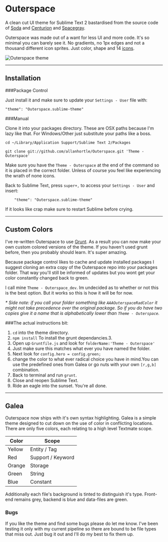 Outerspace
=========

A clean cut UI theme for Sublime Text 2 bastardised from the source code of [Soda] and [Centurion] and [Spacegray].

Outerspace was made out of a want for less UI and more code. It's so minimal you can barely see it.
No gradients, no 1px edges and not a thousand different icon sprites. Just color, shape and 14 [icons].

![Outerspace theme](https://raw.github.com/allanhortle/Outerspace/master/res/Preview.png)

---

Installation
------------------------------------------------------------------------
###Package Control

Just install it and make sure to update your `Settings - User` file with:

    "theme": "Outerspace.sublime-theme"


###Manual

Clone it into your packages directory. These are OSX paths because I'm lazy like that. For Windows/Other just substitute your paths like a boss.

    cd ~/Library/Application Support/Sublime Text 2/Packages

    git clone git://github.com/allanhortle/Outerspace.git 'Theme - Outerspace'

Make sure you have the `Theme - Outerspace` at the end of the command so it is placed in the correct folder.
Unless of course you feel like experiencing the wrath of none icons.

Back to Sublime Text, press `super+,` to access your `Settings - User` and insert:

        "theme": "Outerspace.sublime-theme"

If it looks like crap make sure to restart Sublime before crying.

---

Custom Colors
-------------
I've re-written Outerspace to use [Grunt]. As a result you can now make your own
custom colored versions of the theme. If you haven't used grunt before, then you probably should learn. It's super amazing.

Because package control likes to cache and update installed packages I suggest cloning an extra copy of the Outerspace repo into your packages folder.
That way you'll still be informed of updates but you wont get your color constantly changed back to green.

I call mine `Theme - Outerspace_dev`. Im undecided as to whether or not this is the best option. But it works so this is how it will be for now.

_* Side note: if you call your folder something like `AAAOuterspaceRadColor` it might not take precedence over the original package. So if you do have two copies give it a name that is alphabetically lower than `Theme - Outerspace`._

###The actual instructions bit:

1. `cd` into the theme directory.
2. `npm install` To install the grunt dependancies.3.
3. Open up `Gruntfile.js` and look for `folderName:'Theme - Outerspace'`
4. Just make sure this matches what ever you have named the folder.
5. Next look for `config.hero = config.green;`
6. change the color to what ever radical choice you have in mind.You can use the predefined ones from Galea or go nuts with your own `[r,g,b]` combination.
7. Back to terminal and run `grunt`.
8. Close and reopen Sublime Text.
9. Ride an eagle into the sunset. You're all done.


---
## Galea
Outerspace now ships with it's own syntax highlighting. Galea is a simple theme designed to cut down on the use of color in conflicting locations. There are only five colors, each relating to a high level Textmate scope.

| Color         | Scope                |
| ------------- |----------------------|
| Yellow      	| Entity / Tag         |
| Red      		| Support / Keyword    |
| Orange 		| Storage    		   |
| Green         | String               |
| Blue          | Constant             |

Additionally each file's background is tinted to distinguish it's type. Front-end remains grey, backend is blue and data-files are green.

### Bugs
If you like the theme and  find some bugs please do let me know. I've been testing it only with my current pipeline so there are bound to be file types that miss out. Just bug it out and I'll do my best to fix them up.


[grunt]: http://gruntjs.com/ "It really is the business"
[soda]: https://github.com/buymeasoda/soda-theme/
[centurion]: https://github.com/allanhortle/Centurion
[spacegray]: https://github.com/kkga/spacegray
[icons]: http://www.glyphicons.com/
